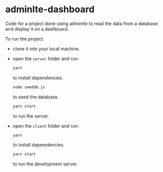 # adminlte-dashboard

Code for a project done using adminlte to read the data from a database and display it on a dashboard.

To run the project:

- clone it into your local machine.
- open the `server` folder and run:

  ```bash
  yarn
  ```
  to install dependencies.
  
  ```bash
  node seeddb.js
  ```
  to seed the database.
  
  ```bash  
  yarn start
  ```
  to run the server.
  
- open the `client` folder and run:
  
  ```bash
  yarn
  ```
  
  to install depemdencies.
  
  ```bash
  yarn start
  ```
  
  to run the development server.
  
  
